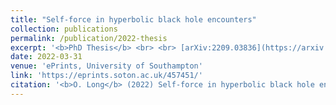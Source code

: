 ```yaml
---
title: "Self-force in hyperbolic black hole encounters"
collection: publications
permalink: /publication/2022-thesis
excerpt: '<b>PhD Thesis</b> <br> <br> [arXiv:2209.03836](https://arxiv.org/abs/2209.03836)'
date: 2022-03-31
venue: 'ePrints, University of Southampton'
link: 'https://eprints.soton.ac.uk/457451/'
citation: '<b>O. Long</b> (2022) Self-force in hyperbolic black hole encounters. <em>University of Southampton</em>, <em>Doctoral Thesis</em>, 139pp.'
---
```

